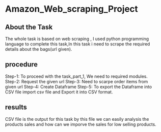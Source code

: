 # Amazon_Web_scraping_Project

## About the Task
The whole task is based on web scraping , I used python programming language to complete this task,In this task i need to scrape the required details about the bags(url given).


## procedure
Step-1:
To proceed with the task_part_1, We need to required modules.
Step-2:
Request the given url
Step-3:
Need to scarpe order items from given url 
Step-4:
Create Dataframe 
Step-5:
To export the Dataframe into CSV file import csv file and Export it into CSV format.


## results
CSV file is the output for this task by this file we can easily analysis the products sales and how can we imporve the sales for low selling products.
